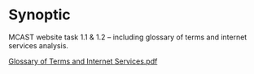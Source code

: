 # Synoptic
MCAST website task 1.1 &amp; 1.2 – including glossary of terms and internet services analysis.

[Glossary of Terms and Internet Services.pdf](https://github.com/user-attachments/files/21167546/Glossary.of.Terms.and.Internet.Services.pdf)
